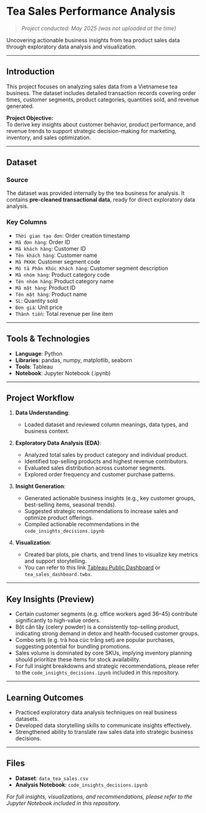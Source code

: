 # Tea Sales Performance Analysis
> *Project conducted: May 2025 (was not uploaded at the time)*

Uncovering actionable business insights from tea product sales data through exploratory data analysis and visualization.

---

## Introduction

This project focuses on analyzing sales data from a Vietnamese tea business. The dataset includes detailed transaction records covering order times, customer segments, product categories, quantities sold, and revenue generated.

**Project Objective:**  
To derive key insights about customer behavior, product performance, and revenue trends to support strategic decision-making for marketing, inventory, and sales optimization.

---

## Dataset

### Source
The dataset was provided internally by the tea business for analysis. It contains **pre-cleaned transactional data**, ready for direct exploratory data analysis.

### Key Columns
- `Thời gian tạo đơn`: Order creation timestamp  
- `Mã đơn hàng`: Order ID  
- `Mã khách hàng`: Customer ID  
- `Tên khách hàng`: Customer name  
- `Mã PKKH`: Customer segment code  
- `Mô tả Phân Khúc Khách hàng`: Customer segment description  
- `Mã nhóm hàng`: Product category code  
- `Tên nhóm hàng`: Product category name  
- `Mã mặt hàng`: Product ID  
- `Tên mặt hàng`: Product name  
- `SL`: Quantity sold  
- `Đơn giá`: Unit price  
- `Thành tiền`: Total revenue per line item

---

## Tools & Technologies

- **Language**: Python  
- **Libraries**: pandas, numpy, matplotlib, seaborn
- **Tools**: Tableau
- **Notebook**: Jupyter Notebook (.ipynb)

---

## Project Workflow

1. **Data Understanding**:
   - Loaded dataset and reviewed column meanings, data types, and business context.

2. **Exploratory Data Analysis (EDA)**:
   - Analyzed total sales by product category and individual product.
   - Identified top-selling products and highest revenue contributors.
   - Evaluated sales distribution across customer segments.
   - Explored order frequency and customer purchase patterns.

3. **Insight Generation**:
   - Generated actionable business insights (e.g., key customer groups, best-selling items, seasonal trends).
   - Suggested strategic recommendations to increase sales and optimize product offerings.
   - Compiled actionable recommendations in the `code_insights_decisions.ipynb`

4. **Visualization**:
   - Created bar plots, pie charts, and trend lines to visualize key metrics and support storytelling.
   - You can refer to this link [Tableau Public Dashboard](https://public.tableau.com/app/profile/nguy.n.kh.nh6448/viz/data_story_telling_W9_new/Story?fbclid=IwY2xjawLMvstleHRuA2FlbQIxMABicmlkETE4emRCVFlnY2lyazQybXFtAR5F7s2D8xUMPrTup_0dNM7dU0iiojzK0cNbAkGEOOm9mkVJnnauZN5KBMedSA_aem_KFFoiVQxIUl2ptgfGlWacA) or `tea_sales_dashboard.twbx`.

---

## Key Insights (Preview)

- Certain customer segments (e.g. office workers aged 36–45) contribute significantly to high-value orders.  
- Bột cần tây (celery powder) is a consistently top-selling product, indicating strong demand in detox and health-focused customer groups.  
- Combo sets (e.g. trà hoa cúc trắng set) are popular purchases, suggesting potential for bundling promotions.  
- Sales volume is dominated by core SKUs, implying inventory planning should prioritize these items for stock availability.
- For full insight breakdowns and strategic recommendations, please refer to the `code_insights_decisions.ipynb` included in this repository.
---

## Learning Outcomes

- Practiced exploratory data analysis techniques on real business datasets.  
- Developed data storytelling skills to communicate insights effectively.  
- Strengthened ability to translate raw sales data into strategic business decisions.

---

## Files

- **Dataset**: `data_tea_sales.csv`  
- **Analysis Notebook**: `code_insights_decisions.ipynb`

*For full insights, visualizations, and recommendations, please refer to the Jupyter Notebook included in this repository.*

